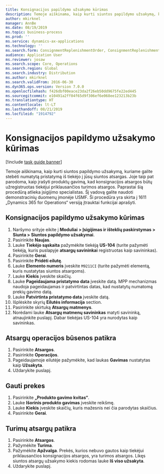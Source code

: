 ```yaml
---
title: Konsignacijos papildymo užsakymo kūrimas
description: Temoje aiškinama, kaip kurti siuntos papildymo užsakymą, kuriame galite stebėti numatytą pristatymą iš tiekėjo į jūsų siuntos atsargas.
author: mkirknel
manager: AnnBe
ms.date: 08/19/2019
ms.topic: business-process
ms.prod: ''
ms.service: dynamics-ax-applications
ms.technology: ''
ms.search.form: ConsignmentReplenishmentOrder, ConsignmentReplenishmentOrderCreate, InventTrans, ConsignmentDraftReplenishmentOrderJournal, InventOnhandMovement, InventOnhandItem, InventItemIdLookupSimple
audience: Application User
ms.reviewer: josaw
ms.search.scope: Core, Operations
ms.search.region: Global
ms.search.industry: Distribution
ms.author: mkirknel
ms.search.validFrom: 2016-06-30
ms.dyn365.ops.version: Version 7.0.0
ms.openlocfilehash: f426dbf00eace23da2f26eb50dd9675fe22ed445
ms.sourcegitcommit: e10491a2ff04f65d9f306ef6e068ee123213b23b
ms.translationtype: HT
ms.contentlocale: lt-LT
ms.lasthandoff: 08/21/2019
ms.locfileid: "1914792"
---
```

# <a name="create-a-consignment-replenishment-order"></a>Konsignacijos papildymo užsakymo kūrimas

[!include [task guide banner](../../includes/task-guide-banner.md)]

Temoje aiškinama, kaip kurti siuntos papildymo užsakymą, kuriame galite stebėti numatytą pristatymą iš tiekėjo į jūsų siuntos atsargas. Joje taip pat parodoma, kaip įrašyti produktų gavimą, kad konsignacijos atsargos būtų užregistruotas tiekėjui priklausančios turimos atsargos. Paprastai šią procedūrą atlieka įsigijimo specialistas. Šį vadovą galite naudoti demonstracinių duomenų įmonėje USMF. Ši procedūra yra skirta į 1611 „Dynamics 365 for Operations“ versiją įtrauktai funkcijai aprašyti.

## <a name="create-a-consignment-replenishment-order"></a>Konsignacijos papildymo užsakymo kūrimas
1. Naršymo srityje eikite į **Moduliai > Įsigijimas ir išteklių paskirstymas > Siunta > Siuntos papildymo užsakymai**.
2. Pasirinkite **Naujas**.
3. Lauke **Tiekėjo sąskaita** pažymėkite tiekėją **US-104** (turite pažymėti tiekėją, kuris puslapyje **atsargų savininkai** registruotas kaip savininkas). 
4. Pasirinkite **Gerai**.
5. Pasirinkite **Pridėti eilutę**.
6. Lauke **Elemento numeris** įveskite `M9211CI` (turite pažymėti elementą, kuris nustatytas siuntos atsargoms).
7. Lauke **Kiekis** įveskite skaičių.
8. Lauke **Pageidaujama pristatymo data** įveskite datą. MPP mechanizmas naudoja pageidaujamas ir patvirtintas datas, kad nustatytų numatomą prekių gavimo datą.  
9. Lauke **Patvirtinta pristatymo data** įveskite datą.
10. Išplėskite skyrių **Eilutės informacija** section.
11. Pasirinkite skirtuką **Atsargų matmenys**.
12. Norėdami lauke **Atsargų matmenų savininkas** matyti savininką, atnaujinkite puslapį. Dabar tiekėjas US-104 yra nurodytas kaip savininkas.  

## <a name="check-the-inventory-transaction-status"></a>Atsargų operacijos būsenos patikra
1. Pasirinkite **Atsargos**.
2. Pasirinkite **Operacijos**.
3. Pageidaujamoje eilutėje pažymėkite, kad laukas **Gavimas** nustatytas kaip **Užsakyta**.  
4. Uždarykite puslapį.

## <a name="receive-items"></a>Gauti prekes
1. Pasirinkite **„Produkto gavimo kvitas“**.
2. Lauke **Išorinis produkto gavimas** įveskite reikšmę.
3. Lauke **Kiekis** įveskite skaičių, kuris mažesnis nei čia parodytas skaičius. 
4. Pasirinkite **Gerai**.

## <a name="check-the-on-hand-inventory"></a>Turimų atsargų patikra
1. Pasirinkite **Atsargos**.
2. Pažymėkite **Turima**.
3. Pažymėkite **Apžvalga**. Prekės, kurios nebuvo gautos kaip tiekėjui priklausančios konsignacijos atsargos, yra turimos atsargos. Likęs siuntos atsargų užsakymo kiekis rodomas lauke **Iš viso užsakyta**.  
4. Uždarykite puslapį.


